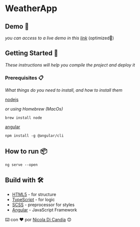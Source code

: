 # WeatherApp

## Demo 👀

_you can access to a live demo in this [link](https://angular-nico-weather.netlify.app/)_ (optimized📱)

## Getting Started 🚀

_These instructions will help you compile the project and deploy it_

### Prerequisites 📋

_What things do you need to install, and how to install them_

[nodejs](https://nodejs.org/es/download/)

_or using Homebrew (MacOs)_
```
brew install node
```

[angular](https://angular.io/guide/setup-local)

```
npm install -g @angular/cli
```

## How to run 📦

```
ng serve --open
```

## Build with 🛠️

* [HTML5](https://developer.mozilla.org/es/docs/Web/HTML) - for structure
* [TypeScript](https://www.typescriptlang.org) - for logic
* [SCSS](https://sass-lang.com/guide) - preprocessor for styles
* [Angular](https://angular.io) - JavaScript Framework

⌨️ con ❤️ por [Nicola Di Candia](https://github.com/iamalexandro) 😊

